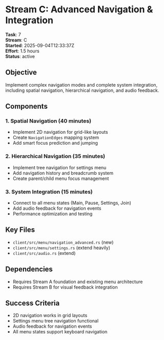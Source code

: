 # Stream C: Advanced Navigation & Integration

**Task**: 7  
**Stream**: C  
**Started**: 2025-09-04T12:33:37Z  
**Effort**: 1.5 hours  
**Status**: active  

## Objective
Implement complex navigation modes and complete system integration, including spatial navigation, hierarchical navigation, and audio feedback.

## Components

### 1. Spatial Navigation (40 minutes)
- Implement 2D navigation for grid-like layouts
- Create `NavigationEdges` mapping system
- Add smart focus prediction and jumping

### 2. Hierarchical Navigation (35 minutes)
- Implement tree navigation for settings menu
- Add navigation history and breadcrumb system
- Create parent/child menu focus management

### 3. System Integration (15 minutes)
- Connect to all menu states (Main, Pause, Settings, Join)
- Add audio feedback for navigation events
- Performance optimization and testing

## Key Files
- `client/src/menu/navigation_advanced.rs` (new)
- `client/src/menu/settings.rs` (extend heavily)
- `client/src/audio.rs` (extend)

## Dependencies
- Requires Stream A foundation and existing menu architecture
- Requires Stream B for visual feedback integration

## Success Criteria
- 2D navigation works in grid layouts
- Settings menu tree navigation functional
- Audio feedback for navigation events
- All menu states support keyboard navigation